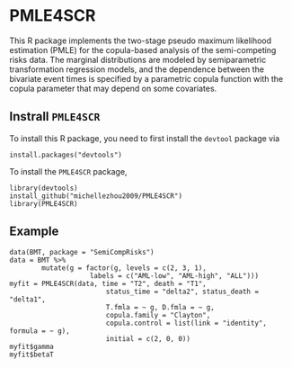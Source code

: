 # PMLE4SCR

This R package implements the two-stage pseudo maximum likelihood estimation (PMLE) for the copula-based analysis of the semi-competing risks data. The marginal distributions are modeled by semiparametric transformation regression models, and the dependence between the bivariate event times is specified by a parametric copula function with the copula parameter that may depend on some covariates.

## Instrall `PMLE4SCR`

To install this R package, you need to first install the `devtool` package via
```{r}
install.packages("devtools")
```
To install the `PMLE4SCR` package,
```{r}
library(devtools)
install_github("michellezhou2009/PMLE4SCR")
library(PMLE4SCR)
```
## Example

```{r}
data(BMT, package = "SemiCompRisks")
data = BMT %>%
        mutate(g = factor(g, levels = c(2, 3, 1),
                    labels = c("AML-low", "AML-high", "ALL")))
myfit = PMLE4SCR(data, time = "T2", death = "T1",
                        status_time = "delta2", status_death = "delta1",
                        T.fmla = ~ g, D.fmla = ~ g,
                        copula.family = "Clayton",
                        copula.control = list(link = "identity", formula = ~ g),
                        initial = c(2, 0, 0))
myfit$gamma
myfit$betaT
```
